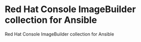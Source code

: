 # Red Hat Console ImageBuilder collection for Ansible

Red Hat Console ImageBuilder collection for Ansible
